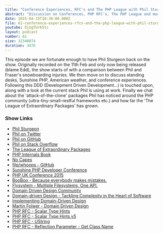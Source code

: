 ```yaml
---
title: "Conference Experiences, RFC's and The PHP League with Phil Sturgeon"
abstract: "Discussion on Conferences, PHP RFC's, The PHP League and much more"
date: 2015-04-15T10:30:00.000Z
file: 61-conference-experiences-rfcs-and-the-php-league-with-phil-sturgeon.mp3
youtube: DjGgTUrK5tc
layout: podcast
number: 61
size: 32340874
duration: 3476
---
```


This episode we are fortunate enough to have Phil Sturgeon back on the show.
Originally recorded on the 11th Feb and only now being released (blame Edd), the show starts of with a comparison between Phil and Fraser's snowboarding injuries.
We then move on to discuss standing desks, Sunshine PHP, American weather, and conference experiences.
Following this DDD (Development Driven Development...) is touched upon, along with a look at the current stack Phil is using at work.
Finally we chat about the 'attack-of-the-clone' packages Phil has noticed around the PHP community (ultra-tiny-small-restful frameworks etc.) and how far the 'The League of Extraordinary Packages' has grown.

### Show Links

- [Phil Sturgeon](https://philsturgeon.uk/)
- [Phil on Twitter](https://twitter.com/philsturgeon)
- [Phil on GitHub](https://github.com/philsturgeon)
- [Phil on Stack Overflow](http://stackoverflow.com/users/124378/phil-sturgeon)
- [The League of Extraordinary Packages](http://thephpleague.com/)
- [PHP Internals Book](http://www.phpinternalsbook.com/)
- [No Capes](http://nocapes.net/)
- [filp/whoops - GitHub](https://github.com/filp/whoops)
- [Sunshine PHP Developer Conference](http://2015.sunshinephp.com/)
- [PHP UK Conference 2015](http://phpconference.co.uk/)
- [BooBoo - Because everybody makes mistakes.](http://booboo.thephpleague.com/)
- [Flysystem - Multiple Filesystems, One API.](http://flysystem.thephpleague.com/)
- [Domain Driven Design Community](http://dddcommunity.org/)
- [Domain-driven Design - Tackling Complexity in the Heart of Software](http://www.amazon.co.uk/Domain-driven-Design-Tackling-Complexity-Software/dp/0321125215)
- [Implementing Domain-Driven Design](http://www.amazon.co.uk/Implementing-Domain-Driven-Design-Vaughn-Vernon/dp/0321834577)
- [Martin Folwer - Domain Driven Design](http://martinfowler.com/tags/domain%20driven%20design.html)
- [PHP RFC - Scalar Type Hints](https://wiki.php.net/rfc/scalar_type_hints)
- [PHP RFC - Scalar Type Hints v5](https://wiki.php.net/rfc/scalar_type_hints_v5)
- [PHP RFC - UString](https://wiki.php.net/rfc/ustring)
- [PHP RFC - Reflection Parameter - Get Class Name](https://wiki.php.net/rfc/reflectionparameter-getclassname)
